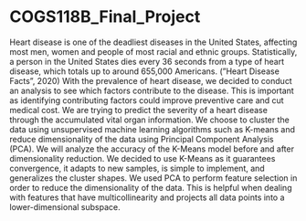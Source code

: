 # COGS118B_Final_Project

Heart disease is one of the deadliest diseases in the United States, affecting most men, women and people of most racial and ethnic groups. Statistically, a person in the United States dies every 36 seconds from a type of heart disease, which totals up to around 655,000 Americans. (”Heart Disease Facts”, 2020) With the prevalence of heart disease, we decided to conduct an analysis to see which factors contribute to the disease. This is important as identifying contributing factors could improve preventive care and cut medical cost. We are trying to predict the severity of a heart disease through the accumulated vital organ information. We choose to cluster the data using unsupervised machine learning algorithms such as K-means and reduce dimensionality of the data using Principal Component Analysis (PCA). We will analyze the accuracy of the K-Means model before and after dimensionality reduction. We decided to use K-Means as it guarantees convergence, it adapts to new samples, is simple to implement, and generalizes the cluster shapes. We used PCA to perform feature selection in order to reduce the dimensionality of the data. This is helpful when dealing with features that have multicollinearity and projects all data points into a lower-dimensional subspace.
